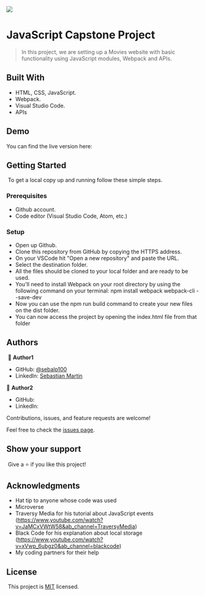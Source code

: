 ![](https://img.shields.io/badge/Microverse-blueviolet)
​

# JavaScript Capstone Project

> In this project, we are setting up a Movies website with basic functionality using JavaScript modules, Webpack and APIs.
> ​

## Built With

- HTML, CSS, JavaScript.
- Webpack.
- Visual Studio Code.
- APIs
  ​

## Demo

You can find the live version here:

## Getting Started

​
To get a local copy up and running follow these simple steps.
​

### Prerequisites

- Github account.
- Code editor (Visual Studio Code, Atom, etc.)
  ​

### Setup

- Open up Github.
- Clone this repository from GitHub by copying the HTTPS address.
- On your VSCode hit "Open a new repository" and paste the URL.
- Select the destination folder.
- All the files should be cloned to your local folder and are ready to be used.
- You'll need to install Webpack on your root directory by using the following command on your terminal: npm install webpack webpack-cli --save-dev
- Now you can use the npm run build command to create your new files on the dist folder.
- You can now access the project by opening the index.html file from that folder
  ​

## Authors

​
👤 **Author1**
​

- GitHub: [@sebalp100](https://github.com/sebalp100)
- LinkedIn: [Sebastian Martin](https://www.linkedin.com/in/sebastian-martin-956b2724a/)

👤 **Author2**
​

- GitHub: []()
- LinkedIn: []()

Contributions, issues, and feature requests are welcome!

Feel free to check the [issues page](../../issues/).

## Show your support

​
Give a ⭐️ if you like this project!
​

## Acknowledgments

- Hat tip to anyone whose code was used
- Microverse
- Traversy Media for his tutorial about JavaScript events (https://www.youtube.com/watch?v=JaMCxVWtW58&ab_channel=TraversyMedia)
- Black Code for his explanation about local storage (https://www.youtube.com/watch?v=xVwp_6ubgz0&ab_channel=blackcode)
- My coding partners for their help

## License

​
This project is [MIT](./LICENSE) licensed.
